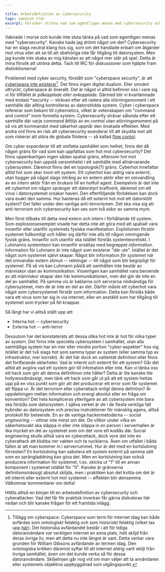 ```yaml
---

title: Arbetsdefiniton av cybersecurity
tags: swedish tldr
excerpt: Försöker utröna vad som egentligen menas med cybersecurity och var dess gränser går i ett samhälle med allnärvarande datorsystem
---
```


Vaknade i morse och kunde inte sluta tänka på vad som egentligen menas med "cybersecurity". Kanske hade jag drömt något om det? Cybersecurity har en slags neutral klang hos sig, som om det handlade enbart om åtgärder mot virus eller att se till att obehöriga inte får tillgång till datorsystem. Men jag kunde inte skaka av mig känslan av att något mer står på spel. Detta är mina försök att utröna detta. Tack till IRC för diskussioner som hjälpte fram distinktionerna!

Problemet med cyber security, förstått som "cyberspace security", är att [cyberspace inte existerar](http://pjrey.wordpress.com/2012/02/03/there-is-no-cyberspace/)[^cyberspace]. Det finns ingen digital dualism. Eller omvänt uttryckt, cyberspace är överallt. Det är något vi alltid befinner oss i vare sig vi för tillfället är *påkopplade eller avkopplade*. Därmed blir vi kvarlämnade med endast \*security -- strävan efter att  radera alla störningsmoment i ett samhälle där allting kontrolleras av datorstödda system. Cyber i cyberspace refererar som bekant till cybernetics, vilket är vetenskapen om "command and control" inom formella system. Cybersecurity strävar sålunda efter ett samhälle där varje *command* åtföljs av en *control* utan störningsmoment på så vis att kommandot med säkerhet uppnår den önskade effekten. Med andra ord finns en risk att cybersecurity exanderar till att skydda mot allt som riskerar att störa de globala flödena -- så kallad [flow contol](http://christopherkullenberg.se/?p=2107).

[^cyberspace]: Tillägg om cyberspace: Cyberspace som term för internet idag kan både avfärdas som ontologiskt felaktig och som historiskt felaktig (vilket tas upp [här](http://pjrey.wordpress.com/2012/02/03/there-is-no-cyberspace/)). Det historiska avfärdandet består i att för tidiga datoranvändare *var verkligen* internet en anna plats, helt skiljd från deras övriga liv, men att detta nu inte längre är sant. Detta verkar vara grunden för William Gibsons avfärdande av termen idag. Den ontologiska kritiken däremot syftar till att internet *aldrig* varit skiljt från övriga samhället, även om det kunde verka så för dessa datoranvändare. Skiljelinjen går nog vid om man väljer att ta användaren eller systemets objektiva uppbyggdnad som utgångspunkt.


Om cyber expanderar till att omfatta samhället som helhet, finns det då någon gräns för vad som kan uppfattas som hot mot cybersecurity? Det finns uppenbarligen ingen sådan spatial gräns, eftersom hot mot cybersecurity kan uppstå varsomhelst i ett samhälle med allnärvarande cybersystem. Däremot finns det en topologisk(?) gräns. Cyberhot innefattar alltid hot som sker *inom* ett system. Ett cyberhot kan aldrig vara externt, utan bygger på något slags intrång av en extern aktör eller en omvandling av en intern aktör från en brukare till en hotfull agent. Exempelvis är det inte ett cyberhot om någon spränger ett datorstyrt kraftverk, däremot om ett virus i datorsystemet orsakar haveri. Den efterföljande förödelsen kan dock vara exakt den samma. Hur hanteras då ett externt hot mot ett datorstött system? Det faller under den vanliga anti-terrorismen. Det ska visa sig att anti-terrorism och cybersecurity kan ses som två sidor av samma mynt. 

Men först tillbaks till detta med extern och intern i förhållande till system. Som explosionsexemplet visade har detta inte att göra med att spatialt vara innanför eller utanför systemets fysiska manifestation. Explotionen förstör systemet fullkomligt och håller sig därför inte alls till någon omringande fysisk gräns. Innanför och utanför ska istället förstås systemteoretiskt. I Luhmanns systemteori kan innanför ersättas med begreppet *information*. Information för Luhmann är inte något som existerar "där ute". Istället är det något som systemet självt skapar. Något blir information *för systemet* när det omvandlar extern stimuli -- retningar -- till något som blir begripligt för systemet. På så vis kan Luhmann påstå att samhällen inte består av människor utan av kommunikation. Visserligen kan samhället vara beroende av att människor skapar den här kommunikationen, men det gör de inte en del av samhället. På samma vis är kablarna och servrarna nödvändiga för cybersystmet, men de är inte en del av det. Därför måste ett cyberhot vara något som cybersystemet förstår som information. Detta kan förstås både vara ett virus som tar sig in via internet, eller en anställd som har tillgång till systemet som trycker på fel knappar.

Så långt har vi alltså ställt upp att:
- Interna hot -- cybersecurity
- Externa hot -- anti-terror

Dessutom har det konstaterats att dessa olika hot inte är hot för olika typer av system. Det finns inte speciella cybersystem i samhället, utan alla samhälliga system  har en mer eller mindre portion "cyber-aspekter" hos sig. Istället är det två slags hot som samma typer av system (eller samma typ av infrastruktur, mer korrekt). Är det här dock en vattentät definition eller finns det fortfarande oklarheter. Vad är internt och externt för ett system? Går det alltid att avgöra vad ett system gör till infomation eller inte. Kan vi tänka oss ett hack som gör att denna definitinon inte håller? Detta är lite kanske lite hollywoodmässigt, men tänk ett hack som går ut på att ett system hettas upp på en viss punkt som gör att det producerar ett error som får systemet att flippa ur. Är det terrorism eller cyberattack enligt denna defintion? Är uppdelningen mellan information och energi absolut eller en fråga om konvention? Det hela kompliceras ytterligare av att cybersystem inte bara ska förstås som datorsystem. I själva verket är de i de flesta verkliga fall hybrider av datorsystem och precisa instruktioner för mänsklig agens, alltså protokoll för beteende. En av de vanliga hackermetoderna -- *social engineering* -- vittnar inte minst om det. De villkor under vilka en säkerhetsvakt ska släppa in eller inte släppa in en person i serverhallen är lika mycket en del av systemet som om det vore ett kodlås där. Social engineering skulle alltså vara en cyberattack, dock vore det inte en cyberattack att klubba ner vakten och ta nycklarna. Även om utfallet i båda fallen är att man kommer in i serverrummet. Hur är det med en kortslutning förresten? En kortslutning kan sabotera ett system externt på samma sätt som en sprängladdning kan göra det. Men en kortslutning kan också producera information för systemet, t.ex. skicka ut "1" till en annan komponent i systemet istället för "0". Kanske är gränserna definitionsmässigt absolut skiljda, men i praktiken kan det kvitta om det är ett internt eller externt hot mot systemet -- effekten blir densamma. Välkomnar kommentarer om detta!

Hittils alltså en början till en arbetsdefinition av cybersecurity och cyberattacker. Vad det får för praktisk inverkan får gärna diskuteras här nedan och blir kanske frågan för ett framtida inlägg.
